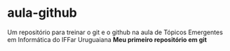 # aula-github
Um repositório para treinar o git e o github na aula de Tópicos Emergentes em Informática do IFFar Uruguaiana
**Meu primeiro repositório em git**
